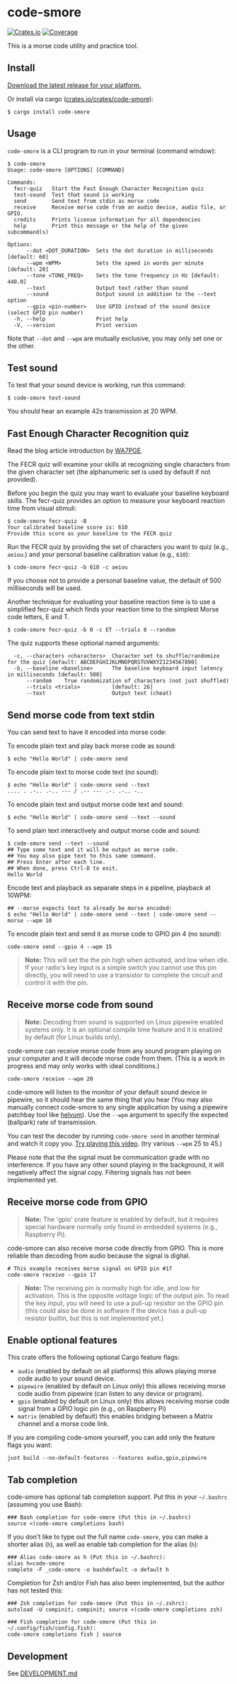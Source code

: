 # code-smore

[![Crates.io](https://img.shields.io/crates/v/code-smore?color=blue
)](https://crates.io/crates/code-smore)
[![Coverage](https://img.shields.io/badge/Coverage-Report-purple)](https://EnigmaCurry.github.io/code-smore/coverage/master/)

This is a morse code utility and practice tool.

## Install

[Download the latest release for your platform.](https://github.com/EnigmaCurry/code-smore/releases/latest)

Or install via cargo ([crates.io/crates/code-smore](https://crates.io/crates/code-smore)):

```
$ cargo install code-smore
```

## Usage

`code-smore` is a CLI program to run in your terminal (command window):

```
$ code-smore
Usage: code-smore [OPTIONS] [COMMAND]

Commands:
  fecr-quiz   Start the Fast Enough Character Recognition quiz
  test-sound  Test that sound is working
  send        Send text from stdin as morse code
  receive     Receive morse code from an audio device, audio file, or GPIO.
  credits     Prints license information for all dependencies
  help        Print this message or the help of the given subcommand(s)

Options:
      --dot <DOT_DURATION>  Sets the dot duration in milliseconds [default: 60]
      --wpm <WPM>           Sets the speed in words per minute [default: 20]
      --tone <TONE_FREQ>    Sets the tone frequency in Hz [default: 440.0]
      --text                Output text rather than sound
      --sound               Output sound in addition to the --text option
      --gpio <pin-number>   Use GPIO instead of the sound device (select GPIO pin number)
  -h, --help                Print help
  -V, --version             Print version
```

Note that `--dot` and `--wpm` are mutually exclusive, you may only set
one or the other.

## Test sound

To test that your sound device is working, run this command:

```
$ code-smore test-sound
```

You should hear an example 42s transmission at 20 WPM.

## Fast Enough Character Recognition quiz

Read the blog article introduction by [WA7PGE](https://wa7pge.com/home/operating_modes/cw/instant_character_recognition).

The FECR quiz will examine your skills at recognizing single
characters from the given character set (the alphanumeric set is used
by default if not provided).

Before you begin the quiz you may want to evaluate your baseline keyboard
skills.  The fecr-quiz provides an option to measure your keyboard reaction 
time from visual stimuli:

```
$ code-smore fecr-quiz -B
Your calibrated baseline score is: 610
Provide this score as your baseline to the FECR quiz
```

Run the FECR quiz by providing the set of characters you want to quiz
(e.g., `aeiou`.) and your personal baseline calibration value (e.g.,
`610`):
```
$ code-smore fecr-quiz -b 610 -c aeiou
```
If you choose not to provide a personal baseline value, the default of 500 milliseconds will be used.

Another technique for evaluating your baseline reaction time is to use
a simplified fecr-quiz which finds your reaction time to the simplest Morse code 
letters, E and T.

```
$ code-smore fecr-quiz -b 0 -c ET --trials 8 --random
```

The quiz supports these optional named arguments:

```
  -c, --characters <characters>  Character set to shuffle/randomize for the quiz [default: ABCDEFGHIJKLMNOPQRSTUVWXYZ1234567890]
  -b, --baseline <baseline>      The baseline keyboard input latency in milliseconds [default: 500]
      --random    True randomization of characters (not just shuffled)
      --trials <trials>          [default: 26]
      --text                     Output text (cheat)
```

## Send morse code from text stdin

You can send text to have it encoded into morse code:

To encode plain text and play back morse code as sound:

```
$ echo "Hello World" | code-smore send
```

To encode plain text to morse code text (no sound):

```
$ echo "Hello World" | code-smore send --text
.... . .-.. .-.. --- / .-- --- .-. .-.. -..
```

To encode plain text and output morse code text and sound:

```
$ echo "Hello World" | code-smore send --text --sound
```

To send plain text interactively and output morse code and sound:

```
$ code-smore send --text --sound
## Type some text and it will be output as morse code.
## You may also pipe text to this same command.
## Press Enter after each line.
## When done, press Ctrl-D to exit.
Hello World
```

Encode text and playback as separate steps in a pipeline, playback at 10WPM:

```
## --morse expects text to already be morse encoded:
$ echo "Hello World" | code-smore send --text | code-smore send --morse --wpm 10
```

To encode plain text and send it as morse code to GPIO pin 4 (no sound):

```
code-smore send --gpio 4 --wpm 15
```

> **Note:** This will set the the pin high when activated, and low
> when idle. If your radio's key input is a simple switch you cannot
> use this pin directly, you will need to use a transistor to complete
> the circuit and control it with the pin.

## Receive morse code from sound

> **Note:** Decoding from sound is supported on Linux pipewire enabled
> systems only. It is an optional compile time feature and it is
> enabled by default (for Linux builds only).

code-smore can receive morse code from any sound program playing on
your computer and it will decode morse code from them. (This is a work
in progress and may only works with ideal conditions.)

```
code-smore receive --wpm 20
```

code-smore will listen to the monitor of your default sound device in
pipewire, so it should hear the same thing that you hear (You may also
manually connect code-smore to any single application by using a
pipewire patchbay tool like
[helvum](https://gitlab.freedesktop.org/pipewire/helvum)). Use the
`--wpm` argument to specify the expected (ballpark) rate of
transmission.

You can test the decoder by running `code-smore send` in
another terminal and watch it copy you. [Try playing this
video](https://youtube.com/watch?v=FxRN2nP_9dA). (try various `--wpm` 25 to 45.)

Please note that the the signal must be communication grade with no
interference. If you have any other sound playing in the background,
it will negatively affect the signal copy. Filtering signals has not
been implemented yet.

## Receive morse code from GPIO

> **Note:** The 'gpio' crate feature is enabled by default, but it
> requires special hardware normally only found in embedded systems
> (e.g., Raspberry Pi).

code-smore can also receive morse code directly from GPIO. This is
more reliable than decoding from audio because the signal is digital.

```
# This example receives morse signal on GPIO pin #17
code-smore receive --gpio 17
```

> **Note:** The receiving pin is normally high for idle, and low for
> activation. This is the opposite voltage logic of the output pin. To
> read the key input, you will need to use a pull-up resistor on the
> GPIO pin (this could also be done in software if the device has a
> pull-up resistor builtin, but this is not implemented yet.)

## Enable optional features

This crate offers the following optional Cargo feature flags:

 * `audio` (enabled by default on all platforms) this allows playing
   morse code audio to your sound device.
 * `pipewire` (enabled by default on Linux only) this allows receiving
   morse code audio from pipewire (can listen to any device or
   program).
 * `gpio` (enabled by default on Linux only) this allows receiving
   morse code signal from a GPIO logic pin (e.g., on Raspberry Pi)
 * `matrix` (enabled by default) this enables bridging between a
   Matrix channel and a morse code link.

If you are compiling code-smore yourself, you can add only the feature
flags you want:

```
just build --no-default-features --features audio,gpio,pipewire
```

## Tab completion

code-smore has optional tab completion support. Put this in your
`~/.bashrc` (assuming you use Bash):

```
### Bash completion for code-smore (Put this in ~/.bashrc)
source <(code-smore completions bash)
```

If you don't like to type out the full name `code-smore`, you can make
a shorter alias (`h`), as well as enable tab completion for the alias
(`h`):

```
### Alias code-smore as h (Put this in ~/.bashrc):
alias h=code-smore
complete -F _code-smore -o bashdefault -o default h
```

Completion for Zsh and/or Fish has also been implemented, but the
author has not tested this:

```
### Zsh completion for code-smore (Put this in ~/.zshrc):
autoload -U compinit; compinit; source <(code-smore completions zsh)

### Fish completion for code-smore (Put this in ~/.config/fish/config.fish):
code-smore completions fish | source
```


## Development

See [DEVELOPMENT.md](DEVELOPMENT.md)

